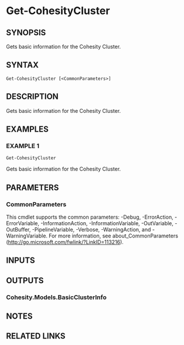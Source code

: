 # Get-CohesityCluster

## SYNOPSIS
Gets basic information for the Cohesity Cluster.

## SYNTAX

```
Get-CohesityCluster [<CommonParameters>]
```

## DESCRIPTION
Gets basic information for the Cohesity Cluster.

## EXAMPLES

### EXAMPLE 1
```
Get-CohesityCluster
```

Gets basic information for the Cohesity Cluster.

## PARAMETERS

### CommonParameters
This cmdlet supports the common parameters: -Debug, -ErrorAction, -ErrorVariable, -InformationAction, -InformationVariable, -OutVariable, -OutBuffer, -PipelineVariable, -Verbose, -WarningAction, and -WarningVariable.
For more information, see about_CommonParameters (http://go.microsoft.com/fwlink/?LinkID=113216).

## INPUTS

## OUTPUTS

### Cohesity.Models.BasicClusterInfo
## NOTES

## RELATED LINKS
